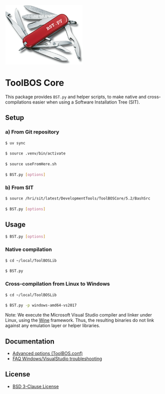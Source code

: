 ![image](doc/Logos/BST-small.png)

# ToolBOS Core

This package provides `BST.py` and helper scripts, to make native and
cross-compilations easier when using a Software Installation Tree (SIT).

## Setup

### a) From Git repository

```bash
$ uv sync

$ source .venv/bin/activate

$ source useFromHere.sh

$ BST.py [options]
```

### b) From SIT

```bash
$ source /hri/sit/latest/DevelopmentTools/ToolBOSCore/5.2/BashSrc

$ BST.py [options]
```

## Usage

```bash
$ BST.py [options]
```

### Native compilation

```bash
$ cd ~/local/ToolBOSLib

$ BST.py
```

### Cross-compilation from Linux to Windows

```bash
$ cd ~/local/ToolBOSLib

$ BST.py -p windows-amd64-vs2017
```

Note: We execute the Microsoft Visual Studio compiler and linker under Linux,
using the [Wine](https://www.winehq.org) framework. Thus, the resulting
binaries do not link against any emulation layer or helper libraries.    

## Documentation

* [Advanced options (ToolBOS.conf)](doc/ToolBOSConf.md)
* [FAQ Windows/VisualStudio troubleshooting](doc/WindowsFAQ.md)


## License

* [BSD 3-Clause License](LICENSE)
